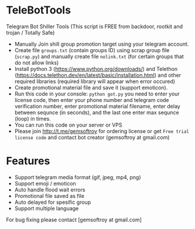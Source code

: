 # TeleBotTools
Telegram Bot Shiller Tools (This script is FREE from backdoor, rootkit and trojan / Totally Safe)
* Manually Join shill group promotion target using your telegram account.
* Create file `groups.txt` (contain groups ID) using scrap group file (`scrap.py`) and manually create file `nolink.txt` (for certain groups that do not allow links)
* Install python 3 (https://www.python.org/downloads/) and Telethon (https://docs.telethon.dev/en/latest/basic/installation.html) and other required libraries (required library will appear when error occured)
* Create promotional material file and save it (support emoticon).
* Run this code in your console: `python got.py` you need to enter your license code, then enter your phone number and telegram code verification number, enter promotional material filename, enter delay between sequnce (in seconds), and the last one enter max sequnce (loop) in times. 
* You can run this code on your server or VPS
* Please join http://t.me/gemsoftroy for ordering license or get `Free trial license code` and contact bot creator (gemsoftroy at gmail.com)
# Features
* Support telegram media format (gif, jpeg, mp4, png)
* Support emoji / emoticon
* Auto handle flood wait errors
* Promotional file saved as file
* Auto delayed for spesific group
* Support multiple language

For bug fixing please contact [gemsoftroy at gmail.com]
